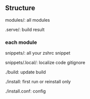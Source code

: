 ## Structure

modules/: all modules

.serve/: build result

### each module

snippets/: all your zshrc snippet

snippets/.local/: localize code gitignore

./build: update build

./install: first run or reinstall only

./install.conf: config